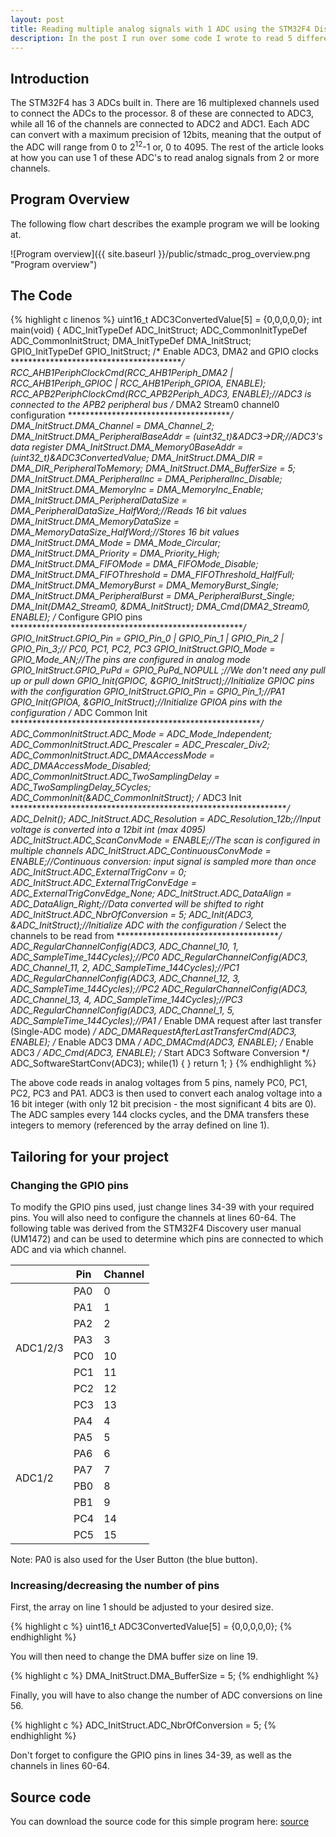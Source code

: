 ```yaml
---
layout: post
title: Reading multiple analog signals with 1 ADC using the STM32F4 Discovery
description: In the post I run over some code I wrote to read 5 different analog signals using 1 of the ADC's on the STM32F4 Discovery. If you're new to microcontroller programming, this task can be fairly tricky especially due to the lack of STM documentation.
---
```



## Introduction

The STM32F4 has 3 ADCs built in. There are 16 multiplexed channels used to connect the ADCs to the processor. 8 of these are connected to ADC3, while all 16 of the channels are connected to ADC2 and ADC1.
Each ADC can convert with a maximum precision of 12bits, meaning that the output of the ADC will range from 0 to 2<sup>12</sup>-1 or, 0 to 4095. The rest of the article looks at how you can use 1 of these ADC's to read analog signals from 2 or more channels.

## Program Overview

The following flow chart describes the example program we will be looking at.

![Program overview]({{ site.baseurl }}/public/stmadc_prog_overview.png "Program overview")

## The Code

{% highlight c linenos %}
uint16_t ADC3ConvertedValue[5] = {0,0,0,0,0};
int main(void) 
{
    ADC_InitTypeDef       ADC_InitStruct;
    ADC_CommonInitTypeDef ADC_CommonInitStruct;
    DMA_InitTypeDef       DMA_InitStruct;
    GPIO_InitTypeDef      GPIO_InitStruct;
    /* Enable ADC3, DMA2 and GPIO clocks ****************************************/
    RCC_AHB1PeriphClockCmd(RCC_AHB1Periph_DMA2 | RCC_AHB1Periph_GPIOC | RCC_AHB1Periph_GPIOA, ENABLE);
    RCC_APB2PeriphClockCmd(RCC_APB2Periph_ADC3, ENABLE);//ADC3 is connected to the APB2 peripheral bus
    /* DMA2 Stream0 channel0 configuration **************************************/
    DMA_InitStruct.DMA_Channel = DMA_Channel_2;
    DMA_InitStruct.DMA_PeripheralBaseAddr = (uint32_t)&ADC3->DR;//ADC3's data register
    DMA_InitStruct.DMA_Memory0BaseAddr = (uint32_t)&ADC3ConvertedValue;
    DMA_InitStruct.DMA_DIR = DMA_DIR_PeripheralToMemory;
    DMA_InitStruct.DMA_BufferSize = 5;
    DMA_InitStruct.DMA_PeripheralInc = DMA_PeripheralInc_Disable;
    DMA_InitStruct.DMA_MemoryInc = DMA_MemoryInc_Enable;
    DMA_InitStruct.DMA_PeripheralDataSize = DMA_PeripheralDataSize_HalfWord;//Reads 16 bit values
    DMA_InitStruct.DMA_MemoryDataSize = DMA_MemoryDataSize_HalfWord;//Stores 16 bit values
    DMA_InitStruct.DMA_Mode = DMA_Mode_Circular;
    DMA_InitStruct.DMA_Priority = DMA_Priority_High;
    DMA_InitStruct.DMA_FIFOMode = DMA_FIFOMode_Disable;
    DMA_InitStruct.DMA_FIFOThreshold = DMA_FIFOThreshold_HalfFull;
    DMA_InitStruct.DMA_MemoryBurst = DMA_MemoryBurst_Single;
    DMA_InitStruct.DMA_PeripheralBurst = DMA_PeripheralBurst_Single;
    DMA_Init(DMA2_Stream0, &DMA_InitStruct);
    DMA_Cmd(DMA2_Stream0, ENABLE);
    /* Configure GPIO pins ******************************************************/
    GPIO_InitStruct.GPIO_Pin = GPIO_Pin_0 | GPIO_Pin_1 | GPIO_Pin_2 | GPIO_Pin_3;// PC0, PC1, PC2, PC3
    GPIO_InitStruct.GPIO_Mode = GPIO_Mode_AN;//The pins are configured in analog mode
    GPIO_InitStruct.GPIO_PuPd = GPIO_PuPd_NOPULL ;//We don't need any pull up or pull down
    GPIO_Init(GPIOC, &GPIO_InitStruct);//Initialize GPIOC pins with the configuration
    GPIO_InitStruct.GPIO_Pin = GPIO_Pin_1;//PA1
    GPIO_Init(GPIOA, &GPIO_InitStruct);//Initialize GPIOA pins with the configuration
    /* ADC Common Init **********************************************************/
    ADC_CommonInitStruct.ADC_Mode = ADC_Mode_Independent;
    ADC_CommonInitStruct.ADC_Prescaler = ADC_Prescaler_Div2;
    ADC_CommonInitStruct.ADC_DMAAccessMode = ADC_DMAAccessMode_Disabled;
    ADC_CommonInitStruct.ADC_TwoSamplingDelay = ADC_TwoSamplingDelay_5Cycles;
    ADC_CommonInit(&ADC_CommonInitStruct);
    /* ADC3 Init ****************************************************************/
    ADC_DeInit();
    ADC_InitStruct.ADC_Resolution = ADC_Resolution_12b;//Input voltage is converted into a 12bit int (max 4095)
    ADC_InitStruct.ADC_ScanConvMode = ENABLE;//The scan is configured in multiple channels
    ADC_InitStruct.ADC_ContinuousConvMode = ENABLE;//Continuous conversion: input signal is sampled more than once
    ADC_InitStruct.ADC_ExternalTrigConv = 0;
    ADC_InitStruct.ADC_ExternalTrigConvEdge = ADC_ExternalTrigConvEdge_None;
    ADC_InitStruct.ADC_DataAlign = ADC_DataAlign_Right;//Data converted will be shifted to right
    ADC_InitStruct.ADC_NbrOfConversion = 5;
    ADC_Init(ADC3, &ADC_InitStruct);//Initialize ADC with the configuration
    /* Select the channels to be read from **************************************/
    ADC_RegularChannelConfig(ADC3, ADC_Channel_10, 1, ADC_SampleTime_144Cycles);//PC0
    ADC_RegularChannelConfig(ADC3, ADC_Channel_11, 2, ADC_SampleTime_144Cycles);//PC1
    ADC_RegularChannelConfig(ADC3, ADC_Channel_12, 3, ADC_SampleTime_144Cycles);//PC2
    ADC_RegularChannelConfig(ADC3, ADC_Channel_13, 4, ADC_SampleTime_144Cycles);//PC3
    ADC_RegularChannelConfig(ADC3, ADC_Channel_1,  5, ADC_SampleTime_144Cycles);//PA1
    /* Enable DMA request after last transfer (Single-ADC mode) */
    ADC_DMARequestAfterLastTransferCmd(ADC3, ENABLE);
    /* Enable ADC3 DMA */
    ADC_DMACmd(ADC3, ENABLE);
    /* Enable ADC3 */
    ADC_Cmd(ADC3, ENABLE);
    /* Start ADC3 Software Conversion */
    ADC_SoftwareStartConv(ADC3);
    while(1) 
    {
    } 
    return 1;
}
{% endhighlight %}

The above code reads in analog voltages from 5 pins, namely PC0, PC1, PC2, PC3 and PA1. ADC3 is then used to convert each analog voltage into a 16 bit integer (with only 12 bit precision - the most significant 4 bits are 0). The ADC samples every 144 clocks cycles, and the DMA transfers these integers to memory (referenced by the array defined on line 1).

## Tailoring for your project

### Changing the GPIO pins

To modify the GPIO pins used, just change lines 34-39 with your required pins. You will also need to configure the channels at lines 60-64. The following table was derived from the STM32F4 Discovery user manual (UM1472) and can be used to determine which pins are connected to which ADC and via which channel.

<table class="table">
  <thead>
    <tr>
      <th></th>
      <th>Pin</th>
      <th>Channel</th>
    </tr>
  </thead>
  <tbody>
   <tr>
    <td rowspan="8">ADC1/2/3</td><td>PA0</td><td>0</td>
   </tr>
   <tr>
    <td>PA1</td><td>1</td>
   </tr>
   <tr>
    <td>PA2</td><td>2</td>
   </tr>
   <tr>
    <td>PA3</td><td>3</td>
   </tr>
   <tr>
    <td>PC0</td><td>10</td>
   </tr>
   <tr>
    <td>PC1</td><td>11</td>
   </tr>
   <tr>
    <td>PC2</td><td>12</td>
   </tr>
   <tr>
    <td>PC3</td><td>13</td>
   </tr>
   <tr>
    <td rowspan="8">ADC1/2</td><td>PA4</td><td>4</td>
   </tr>
   <tr>
    <td>PA5</td><td>5</td>
   </tr> 
   <tr>
    <td>PA6</td><td>6</td>
   </tr>
   <tr>
    <td>PA7</td><td>7</td>
   </tr>
   <tr>
    <td>PB0</td><td>8</td>
   </tr>
   <tr>
    <td >PB1</td><td>9</td>
   </tr>
   <tr>
    <td>PC4</td><td>14</td>
   </tr>
   <tr>
    <td>PC5</td><td>15</td>
   </tr>
 </tbody>
</table>

Note: PA0 is also used for the User Button (the blue button).

### Increasing/decreasing the number of pins

First, the array on line 1 should be adjusted to your desired size.

{% highlight c %}
uint16_t ADC3ConvertedValue[5] = {0,0,0,0,0};
{% endhighlight %}

You will then need to change the DMA buffer size on line 19.

{% highlight c %}
DMA_InitStruct.DMA_BufferSize = 5;
{% endhighlight %}

Finally, you will have to also change the number of ADC conversions on line 56.

{% highlight c %}
ADC_InitStruct.ADC_NbrOfConversion = 5;
{% endhighlight %}

Don't forget to configure the GPIO pins in lines 34-39, as well as the channels in lines 60-64.

## Source code

You can download the source code for this simple program here: <a href="{{ site.baseurl }}/public/stmadc_potreader.zip">source</a>

